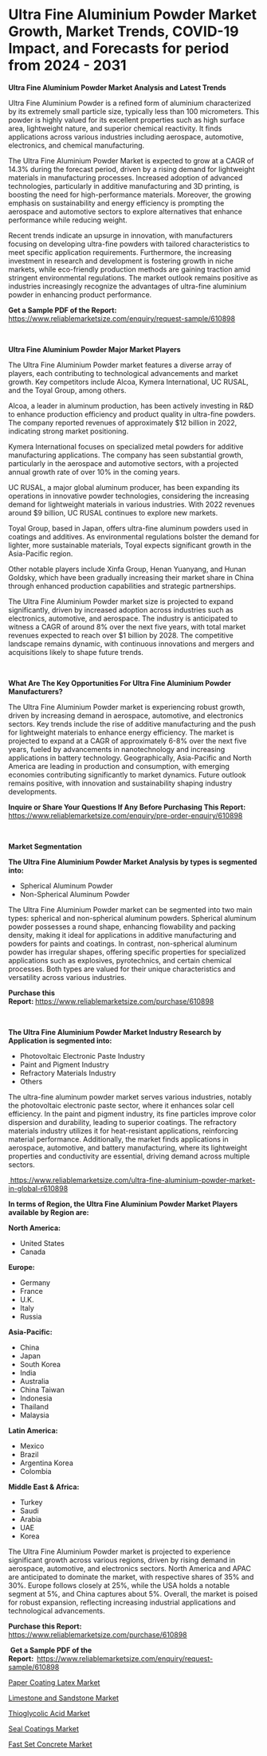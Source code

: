 <p><h1>Ultra Fine Aluminium Powder Market Growth, Market Trends, COVID-19 Impact, and Forecasts for period from 2024 - 2031</h1></p><p><strong>Ultra Fine Aluminium Powder Market Analysis and Latest Trends</strong></p>
<p><p>Ultra Fine Aluminium Powder is a refined form of aluminium characterized by its extremely small particle size, typically less than 100 micrometers. This powder is highly valued for its excellent properties such as high surface area, lightweight nature, and superior chemical reactivity. It finds applications across various industries including aerospace, automotive, electronics, and chemical manufacturing. </p><p>The Ultra Fine Aluminium Powder Market is expected to grow at a CAGR of 14.3% during the forecast period, driven by a rising demand for lightweight materials in manufacturing processes. Increased adoption of advanced technologies, particularly in additive manufacturing and 3D printing, is boosting the need for high-performance materials. Moreover, the growing emphasis on sustainability and energy efficiency is prompting the aerospace and automotive sectors to explore alternatives that enhance performance while reducing weight.</p><p>Recent trends indicate an upsurge in innovation, with manufacturers focusing on developing ultra-fine powders with tailored characteristics to meet specific application requirements. Furthermore, the increasing investment in research and development is fostering growth in niche markets, while eco-friendly production methods are gaining traction amid stringent environmental regulations. The market outlook remains positive as industries increasingly recognize the advantages of ultra-fine aluminium powder in enhancing product performance.</p></p>
<p><strong>Get a Sample PDF of the Report:&nbsp;</strong> <a href="https://www.reliablemarketsize.com/enquiry/request-sample/610898?utm_campaign=1131&utm_medium=2&utm_source=Github&utm_content=ia&utm_term=10122024&utm_id=ultra-fine-aluminium-powder">https://www.reliablemarketsize.com/enquiry/request-sample/610898</a></p>
<p>&nbsp;</p>
<p><strong>Ultra Fine Aluminium Powder Major Market Players</strong></p>
<p><p>The Ultra Fine Aluminium Powder market features a diverse array of players, each contributing to technological advancements and market growth. Key competitors include Alcoa, Kymera International, UC RUSAL, and the Toyal Group, among others.</p><p>Alcoa, a leader in aluminum production, has been actively investing in R&D to enhance production efficiency and product quality in ultra-fine powders. The company reported revenues of approximately $12 billion in 2022, indicating strong market positioning.</p><p>Kymera International focuses on specialized metal powders for additive manufacturing applications. The company has seen substantial growth, particularly in the aerospace and automotive sectors, with a projected annual growth rate of over 10% in the coming years.</p><p>UC RUSAL, a major global aluminum producer, has been expanding its operations in innovative powder technologies, considering the increasing demand for lightweight materials in various industries. With 2022 revenues around $9 billion, UC RUSAL continues to explore new markets.</p><p>Toyal Group, based in Japan, offers ultra-fine aluminum powders used in coatings and additives. As environmental regulations bolster the demand for lighter, more sustainable materials, Toyal expects significant growth in the Asia-Pacific region.</p><p>Other notable players include Xinfa Group, Henan Yuanyang, and Hunan Goldsky, which have been gradually increasing their market share in China through enhanced production capabilities and strategic partnerships.</p><p>The Ultra Fine Aluminium Powder market size is projected to expand significantly, driven by increased adoption across industries such as electronics, automotive, and aerospace. The industry is anticipated to witness a CAGR of around 8% over the next five years, with total market revenues expected to reach over $1 billion by 2028. The competitive landscape remains dynamic, with continuous innovations and mergers and acquisitions likely to shape future trends.</p></p>
<p>&nbsp;</p>
<p><strong>What Are The Key Opportunities For Ultra Fine Aluminium Powder Manufacturers?</strong></p>
<p><p>The Ultra Fine Aluminium Powder market is experiencing robust growth, driven by increasing demand in aerospace, automotive, and electronics sectors. Key trends include the rise of additive manufacturing and the push for lightweight materials to enhance energy efficiency. The market is projected to expand at a CAGR of approximately 6-8% over the next five years, fueled by advancements in nanotechnology and increasing applications in battery technology. Geographically, Asia-Pacific and North America are leading in production and consumption, with emerging economies contributing significantly to market dynamics. Future outlook remains positive, with innovation and sustainability shaping industry developments.</p></p>
<p><strong>Inquire or Share Your Questions If Any Before Purchasing This Report:</strong> <a href="https://www.reliablemarketsize.com/enquiry/pre-order-enquiry/610898?utm_campaign=1131&utm_medium=2&utm_source=Github&utm_content=ia&utm_term=10122024&utm_id=ultra-fine-aluminium-powder">https://www.reliablemarketsize.com/enquiry/pre-order-enquiry/610898</a></p>
<p>&nbsp;</p>
<p><strong>Market Segmentation</strong></p>
<p><strong>The Ultra Fine Aluminium Powder Market Analysis by types is segmented into:</strong></p>
<p><ul><li>Spherical Aluminum Powder</li><li>Non-Spherical Aluminum Powder</li></ul></p>
<p><p>The Ultra Fine Aluminium Powder market can be segmented into two main types: spherical and non-spherical aluminum powders. Spherical aluminum powder possesses a round shape, enhancing flowability and packing density, making it ideal for applications in additive manufacturing and powders for paints and coatings. In contrast, non-spherical aluminum powder has irregular shapes, offering specific properties for specialized applications such as explosives, pyrotechnics, and certain chemical processes. Both types are valued for their unique characteristics and versatility across various industries.</p></p>
<p><strong>Purchase this Report:&nbsp;</strong><a href="https://www.reliablemarketsize.com/purchase/610898?utm_campaign=1131&utm_medium=2&utm_source=Github&utm_content=ia&utm_term=10122024&utm_id=ultra-fine-aluminium-powder">https://www.reliablemarketsize.com/purchase/610898</a></p>
<p>&nbsp;</p>
<p><strong>The Ultra Fine Aluminium Powder Market Industry Research by Application is segmented into:</strong></p>
<p><ul><li>Photovoltaic Electronic Paste Industry</li><li>Paint and Pigment Industry</li><li>Refractory Materials Industry</li><li>Others</li></ul></p>
<p><p>The ultra-fine aluminum powder market serves various industries, notably the photovoltaic electronic paste sector, where it enhances solar cell efficiency. In the paint and pigment industry, its fine particles improve color dispersion and durability, leading to superior coatings. The refractory materials industry utilizes it for heat-resistant applications, reinforcing material performance. Additionally, the market finds applications in aerospace, automotive, and battery manufacturing, where its lightweight properties and conductivity are essential, driving demand across multiple sectors.</p></p>
<p><a href="https://www.reliablemarketsize.com/ultra-fine-aluminium-powder-market-in-global-r610898?utm_campaign=1131&utm_medium=2&utm_source=Github&utm_content=ia&utm_term=10122024&utm_id=ultra-fine-aluminium-powder">&nbsp;https://www.reliablemarketsize.com/ultra-fine-aluminium-powder-market-in-global-r610898</a></p>
<p><strong>In terms of Region, the Ultra Fine Aluminium Powder Market Players available by Region are:</strong></p>
<p>
    <p> <strong> North America: </strong>
        <ul>
            <li>United States</li>
            <li>Canada</li>
        </ul>
        </p> 
    <p> <strong> Europe: </strong>
        <ul>
            <li>Germany</li>
            <li>France</li>
            <li>U.K.</li>
            <li>Italy</li>
            <li>Russia</li>
        </ul>
        </p> 
    <p> <strong> Asia-Pacific: </strong>
        <ul>
            <li>China</li>
            <li>Japan</li>
            <li>South Korea</li>
            <li>India</li>
            <li>Australia</li>
            <li>China Taiwan</li>
            <li>Indonesia</li>
            <li>Thailand</li>
            <li>Malaysia</li>
        </ul>
        </p> 
    <p> <strong> Latin America: </strong>
        <ul>
            <li>Mexico</li>
            <li>Brazil</li>
            <li>Argentina Korea</li>
            <li>Colombia</li>
        </ul>
        </p> 
    <p> <strong> Middle East & Africa: </strong>
        <ul>
            <li>Turkey</li>
            <li>Saudi</li>
            <li>Arabia</li>
            <li>UAE</li>
            <li>Korea</li>
        </ul>
    </p>
    </p>
<p><p>The Ultra Fine Aluminium Powder market is projected to experience significant growth across various regions, driven by rising demand in aerospace, automotive, and electronics sectors. North America and APAC are anticipated to dominate the market, with respective shares of 35% and 30%. Europe follows closely at 25%, while the USA holds a notable segment at 5%, and China captures about 5%. Overall, the market is poised for robust expansion, reflecting increasing industrial applications and technological advancements.</p></p>
<p><strong>Purchase this Report: </strong><a href="https://www.reliablemarketsize.com/purchase/610898?utm_campaign=1131&utm_medium=2&utm_source=Github&utm_content=ia&utm_term=10122024&utm_id=ultra-fine-aluminium-powder">https://www.reliablemarketsize.com/purchase/610898</a></p>
<p>&nbsp;<strong>Get a Sample PDF of the Report:&nbsp;&nbsp;</strong><a href="https://www.reliablemarketsize.com/enquiry/request-sample/610898?utm_campaign=1131&utm_medium=2&utm_source=Github&utm_content=ia&utm_term=10122024&utm_id=ultra-fine-aluminium-powder">https://www.reliablemarketsize.com/enquiry/request-sample/610898</a></p>
<p><strong></strong></p>
<p><p><a href="https://www.linkedin.com/pulse/th-score-market-0ptye?utm_campaign=1131&utm_medium=2&utm_source=Github&utm_content=ia&utm_term=10122024&utm_id=ultra-fine-aluminium-powder">Paper Coating Latex Market</a></p><p><a href="https://www.linkedin.com/pulse/th-score-market-0ptye?utm_campaign=1131&utm_medium=2&utm_source=Github&utm_content=ia&utm_term=10122024&utm_id=ultra-fine-aluminium-powder">Limestone and Sandstone Market</a></p><p><a href="https://www.linkedin.com/pulse/th-score-market-0ptye?utm_campaign=1131&utm_medium=2&utm_source=Github&utm_content=ia&utm_term=10122024&utm_id=ultra-fine-aluminium-powder">Thioglycolic Acid Market</a></p><p><a href="https://www.linkedin.com/pulse/th-score-market-0ptye?utm_campaign=1131&utm_medium=2&utm_source=Github&utm_content=ia&utm_term=10122024&utm_id=ultra-fine-aluminium-powder">Seal Coatings Market</a></p><p><a href="https://www.linkedin.com/pulse/th-score-market-0ptye?utm_campaign=1131&utm_medium=2&utm_source=Github&utm_content=ia&utm_term=10122024&utm_id=ultra-fine-aluminium-powder">Fast Set Concrete Market</a></p></p>